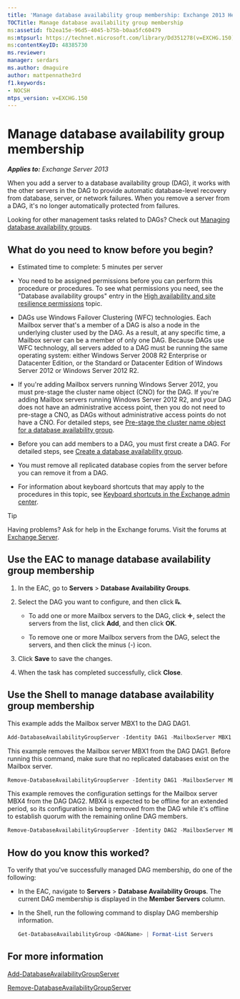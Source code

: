 ```yaml
---
title: 'Manage database availability group membership: Exchange 2013 Help'
TOCTitle: Manage database availability group membership
ms:assetid: fb2ea15e-96d5-4045-b75b-b0aa5fc60479
ms:mtpsurl: https://technet.microsoft.com/library/Dd351278(v=EXCHG.150)
ms:contentKeyID: 48385730
ms.reviewer: 
manager: serdars
ms.author: dmaguire
author: mattpennathe3rd
f1.keywords:
- NOCSH
mtps_version: v=EXCHG.150
---
```


# Manage database availability group membership

_**Applies to:** Exchange Server 2013_

When you add a server to a database availability group (DAG), it works with the other servers in the DAG to provide automatic database-level recovery from database, server, or network failures. When you remove a server from a DAG, it's no longer automatically protected from failures.

Looking for other management tasks related to DAGs? Check out [Managing database availability groups](managing-database-availability-groups-exchange-2013-help.md).

## What do you need to know before you begin?

- Estimated time to complete: 5 minutes per server

- You need to be assigned permissions before you can perform this procedure or procedures. To see what permissions you need, see the "Database availability groups" entry in the [High availability and site resilience permissions](high-availability-and-site-resilience-permissions-exchange-2013-help.md) topic.

- DAGs use Windows Failover Clustering (WFC) technologies. Each Mailbox server that's a member of a DAG is also a node in the underlying cluster used by the DAG. As a result, at any specific time, a Mailbox server can be a member of only one DAG. Because DAGs use WFC technology, all servers added to a DAG must be running the same operating system: either Windows Server 2008 R2 Enterprise or Datacenter Edition, or the Standard or Datacenter Edition of Windows Server 2012 or Windows Server 2012 R2.

- If you're adding Mailbox servers running Windows Server 2012, you must pre-stage the cluster name object (CNO) for the DAG. If you're adding Mailbox servers running Windows Server 2012 R2, and your DAG does not have an administrative access point, then you do not need to pre-stage a CNO, as DAGs without administrative access points do not have a CNO. For detailed steps, see [Pre-stage the cluster name object for a database availability group](pre-stage-the-cluster-name-object-for-a-database-availability-group-exchange-2013-help.md).

- Before you can add members to a DAG, you must first create a DAG. For detailed steps, see [Create a database availability group](create-a-database-availability-group-exchange-2013-help.md).

- You must remove all replicated database copies from the server before you can remove it from a DAG.

- For information about keyboard shortcuts that may apply to the procedures in this topic, see [Keyboard shortcuts in the Exchange admin center](keyboard-shortcuts-in-the-exchange-admin-center-2013-help.md).

> [!TIP]
> Having problems? Ask for help in the Exchange forums. Visit the forums at [Exchange Server](https://go.microsoft.com/fwlink/p/?linkid=60612).

## Use the EAC to manage database availability group membership

1. In the EAC, go to **Servers** \> **Database Availability Groups**.

2. Select the DAG you want to configure, and then click ![Manage DAG members](images/Dd351278.d567ae56-d6cd-4edb-ab67-ad8f7c58f337(EXCHG.150).gif "Manage DAG members").

   - To add one or more Mailbox servers to the DAG, click ![Add Icon](images/JJ218640.c1e75329-d6d7-4073-a27d-498590bbb558(EXCHG.150).gif "Add Icon"), select the servers from the list, click **Add**, and then click **OK**.

   - To remove one or more Mailbox servers from the DAG, select the servers, and then click the minus (-) icon.

3. Click **Save** to save the changes.

4. When the task has completed successfully, click **Close**.

## Use the Shell to manage database availability group membership

This example adds the Mailbox server MBX1 to the DAG DAG1.

```powershell
Add-DatabaseAvailabilityGroupServer -Identity DAG1 -MailboxServer MBX1
```

This example removes the Mailbox server MBX1 from the DAG DAG1. Before running this command, make sure that no replicated databases exist on the Mailbox server.

```powershell
Remove-DatabaseAvailabilityGroupServer -Identity DAG1 -MailboxServer MBX1
```

This example removes the configuration settings for the Mailbox server MBX4 from the DAG DAG2. MBX4 is expected to be offline for an extended period, so its configuration is being removed from the DAG while it's offline to establish quorum with the remaining online DAG members.

```powershell
Remove-DatabaseAvailabilityGroupServer -Identity DAG2 -MailboxServer MBX4 -ConfigurationOnly
```

## How do you know this worked?

To verify that you've successfully managed DAG membership, do one of the following:

- In the EAC, navigate to **Servers** \> **Database Availability Groups**. The current DAG membership is displayed in the **Member Servers** column.

- In the Shell, run the following command to display DAG membership information.

    ```powershell
    Get-DatabaseAvailabilityGroup <DAGName> | Format-List Servers
    ```

## For more information

[Add-DatabaseAvailabilityGroupServer](https://docs.microsoft.com/powershell/module/exchange/Add-DatabaseAvailabilityGroupServer)

[Remove-DatabaseAvailabilityGroupServer](https://docs.microsoft.com/powershell/module/exchange/Remove-DatabaseAvailabilityGroupServer)
